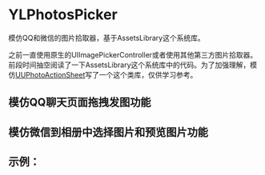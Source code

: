 # YLPhotosPicker
模仿QQ和微信的图片拾取器，基于AssetsLibrary这个系统库。

之前一直使用原生的UIImagePickerController或者使用其他第三方图片拾取器。前段时间抽空阅读了一下AssetsLibrary这个系统库中的代码。为了加强理解，模仿[UUPhotoActionSheet](https://github.com/zhangyu9050/UUPhotoActionSheet)写了一个这个类库，仅供学习参考。


## 模仿QQ聊天页面拖拽发图功能
## 模仿微信到相册中选择图片和预览图片功能

## 示例：

[](https://github.com/lqcjdx/YLPhotosPicker/blob/master/picker.gif)



